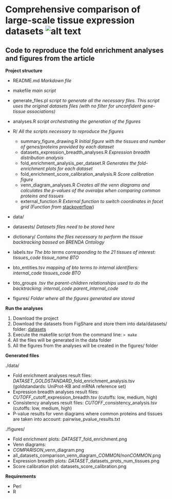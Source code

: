 Comprehensive comparison of large-scale tissue expression datasets ![alt text](http://jensenlab.org/images/tissues_icon.png "TISSUES database")
==============

Code to reproduce the fold enrichment analyses and figures from the article
--------------
**Project structure**
- README.md *Markdown file*
- makefile  *main script*
- generate\_files.pl *script to generate all the necessary files. This script uses the original datasets files (with no filter for unconfident gene-tissue associations)*
- analyses.R *script orchestrating the generation of the figures*
- R/ *All the scripts necessary to reproduce the figures*

  - summary\_figure\_drawing.R *Initial figure with the tissues and number of genes/proteins provided by each dataset*
   - datasets\_expression\_breadth\_analyses.R *Expression breadth distribution analysis*
    - fold\_enrichment\_analysis\_per\_dataset.R *Generates the fold-enrichment plots for each dataset*
     - fold\_enrichment\_score\_calibration\_analysis.R *Score calibration figure*
     - venn\_diagram_analyses.R *Creates all the venn diagrams and calculates the p-values of the overalps when comparing common proteins and tissues*
     - external\_function.R *External function to switch coordinates in facet grid (Function from* [stackoverflow](http://stackoverflow.com/questions/6625691/is-it-possible-to-switch-the-side-of-y-axis-breaks-and-labels-on-a-faceted-plot))
- data/ 

 - datasests/ *Datasets files need to be stored here*
 - dictionary/ *Contains the files necessary to perform the tissue backtracking bassed on BRENDA Ontology*
  - labels.tsv *The bto terms corresponding to the 21 tissues of interest: tissues\_code  tissue\_name  BTO*
  - bto\_entities.tsv *mapping of bto terms to internal identifiers: internal\_code  tissues\_code  BTO*
  - bto\_groups .tsv *the parent-children relationships used to do the backtracking: internal\_code  parent\_internal\_code*
- figures/ *Folder where all the figures generated are stored*

**Run the analyses**

1. Download the project
2. Download the datasets from FigShare and store them into data/datasets/ folder: [datasets](http://figshare.com/s/cb788d0ef4bd11e4b5ea06ec4b8d1f61)
3. Execute the makefile script from the command line:
  `> make`
4. All the files will be generated in the data folder
5. All the figures from the analyses will be created in the figures/ folder

**Generated files**

./data/
- Fold enrichment analyses result files: *DATASET*\_*GOLDSTANDARD*\_fold\_enrichment\_analysis.tsv (goldstandards: UniProt-KB and mRNA reference set)
- Expression breadth analyses result files: *CUTOFF*\_cutoff\_expression\_breadth.tsv (cutoffs: low, medium, high)
- Consistency analyses result files: *CUTOFF*\_consistency\_analysis.tsv (cutoffs: low, medium, high)
- P-value results for venn diagrams where common proteins and tissues are taken into account: pairwise\_pvalue\_results.txt

./figures/
- Fold enrichment plots: *DATASET*\_fold\_enrichment.png
- Venn diagrams:
 - *COMPARISON*\_venn\_diagram.png
 - all\_datasets\_comparison\_venn\_diagram\_*COMMON/nonCOMMON*.png
- Expression breadth plots: *DATASET*\_datasets\_prots\_num\_tissues.png
- Score calibration plot: datasets_score_calibration.png

**Requirements**

- Perl
- R
